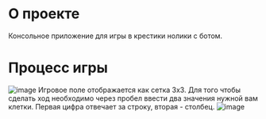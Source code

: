# О проекте
Консольное приложение для игры в крестики нолики с ботом.

# Процесс игры
![image](https://github.com/vitalya63/TicTacToe/assets/58984307/92af9306-a584-4e98-b09d-a731ced1b77a)
Игровое поле отображается как сетка 3x3. Для того чтобы сделать ход необходимо через пробел ввести два значения нужной вам клетки. Первая цифра отвечает за строку, вторая - столбец.
![image](https://github.com/vitalya63/TicTacToe/assets/58984307/2aa19228-c1a8-4669-b79c-350f3bb08747)
